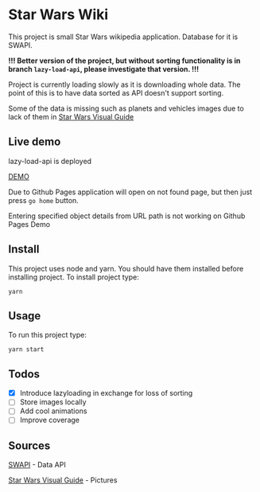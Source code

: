 # Star Wars Wiki

This project is small Star Wars wikipedia application.
Database for it is SWAPI.

**!!! Better version of the project, but without sorting functionality is in branch ```lazy-load-api```, please investigate that version. !!!**

Project is currently loading slowly as it is downloading whole data. The point of this is to have data sorted as API doesn't support sorting.

Some of the data is missing such as planets and vehicles images due to lack of them in [Star Wars Visual Guide](https://starwars-visualguide.com/#/)

## Live demo

lazy-load-api is deployed

[DEMO](https://mrrokiton.github.io/star-wars-wiki/)

Due to Github Pages application will open on not found page, but then just press ```go home``` button.

Entering specified object details from URL path is not working on Github Pages Demo

## Install

This project uses node and yarn. You should have them installed before installing project. To install project type:

`yarn`

## Usage

To run this project type:

`yarn start`

## Todos

- [x] Introduce lazyloading in exchange for loss of sorting
- [ ] Store images locally
- [ ] Add cool animations
- [ ] Improve coverage

## Sources

[SWAPI](https://swapi.dev/) - Data API

[Star Wars Visual Guide](https://starwars-visualguide.com/#/) - Pictures
